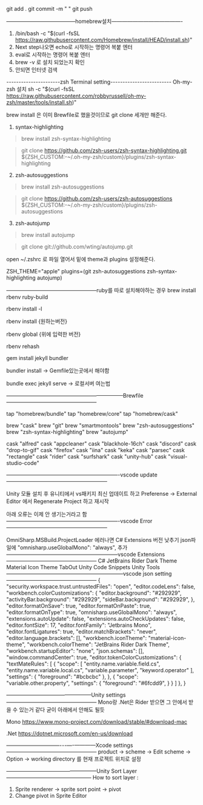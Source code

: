 git add .
git commit -m " "
git push

—————————————homebrew설치—————————————-
1. /bin/bash -c "$(curl -fsSL https://raw.githubusercontent.com/Homebrew/install/HEAD/install.sh)"
2. Next step나오면 echo로 시작하는 명령어 복붙 엔터
3. eval로 시작하는 명령어 복붙 엔터
4. brew -v 로 설치 되었는지 확인
5. 안되면 인터넷 검색

----------------------zsh Terminal setting-------------------------
Oh-my-zsh 설치
sh -c "$(curl -fsSL https://raw.githubusercontent.com/robbyrussell/oh-my-zsh/master/tools/install.sh)"

brew install 은 이미 Brewfile로 했을것이므로 git clone 세개만 해준다.

1. syntax-highlighting 
> brew install zsh-syntax-highlighting

> git clone https://github.com/zsh-users/zsh-syntax-highlighting.git ${ZSH_CUSTOM:-~/.oh-my-zsh/custom}/plugins/zsh-syntax-highlighting

2. zsh-autosuggestions
> brew install zsh-autosuggestions

> git clone https://github.com/zsh-users/zsh-autosuggestions ${ZSH_CUSTOM:-~/.oh-my-zsh/custom}/plugins/zsh-autosuggestions

3. zsh-autojump
> brew install autojump

> git clone git://github.com/wting/autojump.git

open ~/.zshrc 로 파일 열어서 밑에 theme과 plugins 설정해준다.

ZSH_THEME="apple"
plugins=(git
zsh-autosuggestions
zsh-syntax-highlighting
autojump)

—————————————————ruby를 따로 설치해야하는 경우
brew install rbenv    ruby-build

rbenv install -l  

rbenv install {원하는버전}

rbenv global {위에 입력한 버전} 

rbenv rehash 

gem install jekyll bundler     

bundler install   -> Gemfile있는곳에서 해야함

bundle exec jekyll serve -> 로컬서버 여는법

——————————————————————Brewfile—————————————————

tap "homebrew/bundle"
tap "homebrew/core"
tap "homebrew/cask"

brew "cask"
brew "git"
brew "smartmontools"
brew "zsh-autosuggestions"
brew "zsh-syntax-highlighting"
brew "autojump"

cask "alfred"
cask "appcleaner"
cask "blackhole-16ch"
cask "discord"
cask "drop-to-gif"
cask "firefox"
cask "iina"
cask "keka"
cask "parsec"
cask "rectangle"
cask "rider"
cask "surfshark"
cask "unity-hub"
cask "visual-studio-code"


—————————————————————-vscode update———————————————————

Unity 모듈 설치 후 
유니티에서 vs패키지 최신 업데이트 하고
Preferense -> External Editor 에서 Regenerate Project 하고 재시작

아래 오류는 이제 안 생기는거라고 함
—————————————————————-vscode Error———————————————————

OmniSharp.MSBuild.ProjectLoader
에러나면 C# Extensions 버전 낮추기
json파일에
"omnisharp.useGlobalMono": "always", 추가
—————————————————————vscode Extensions—————————————————
C#
JetBrains Rider Dark Theme
Material Icon Theme
TabOut
Unity Code Snippets
Unity Tools
——————————————————————vscode json setting—————————————————
{
    "security.workspace.trust.untrustedFiles": "open",
    "editor.codeLens": false,
    "workbench.colorCustomizations": {
        "editor.background": "#292929",
        "activityBar.background": "#292929",
        "sideBar.background": "#292929",
    },
    "editor.formatOnSave": true,
    "editor.formatOnPaste": true,
    "editor.formatOnType": true,
    "omnisharp.useGlobalMono": "always",
    "extensions.autoUpdate": false,
    "extensions.autoCheckUpdates": false,
    "editor.fontSize": 17,
    "editor.fontFamily": "Jetbrains Mono",
    "editor.fontLigatures": true,
    "editor.matchBrackets": "never",
    "editor.language.brackets": [],
    "workbench.iconTheme": "material-icon-theme",
    "workbench.colorTheme": "JetBrains Rider Dark Theme",
    "workbench.startupEditor": "none",
    "json.schemas": [],
    "window.commandCenter": true,
    "editor.tokenColorCustomizations": {
        "textMateRules": [
            {
                "scope": [
                    "entity.name.variable.field.cs",
                    "entity.name.variable.local.cs",
                    "variable.parameter",
                    "keyword.operator"
                ],
                "settings": {
                    "foreground": "#bcbcbc"
                },
            },
            {
                "scope": "variable.other.property",
                "settings": {
                    "foreground": "#6fcdd9",
                }
            }
        ]
    },
}




————————————————Unity settings—————————————————
Mono랑 .Net은 Rider 받으면 그 안에서 받을 수 있는거 같다 굳이 아래에서 안해도 될듯

Mono
https://www.mono-project.com/download/stable/#download-mac

.Net
https://dotnet.microsoft.com/en-us/download


——————————---—-————Xcode settings—————————————————
product -> scheme -> Edit scheme -> Option -> working directory 를 현재 프로젝트 위치로 설정


—————————————————Unity Sort Layer————————————————
How to sort layer : 
1. Sprite renderer -> sprite sort point -> pivot
2. Change pivot in Sprite Editor

